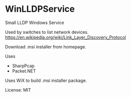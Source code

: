 # WinLLDPService
Small LLDP Windows Service

Used by switches to list network devices. https://en.wikipedia.org/wiki/Link_Layer_Discovery_Protocol

Download .msi installer from homepage.

Uses 
 * SharpPcap
 * Packet.NET
 
Uses WiX to build .msi installer package.

License: MIT
